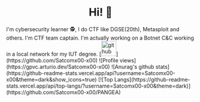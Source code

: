 <h1 align='center'> Hi! 👻</h1>
I'm cybersecurity learner 🕵, I do CTF like DGSE(20th), Metasploit and others.
I'm CTF team captain.
I'm actually working on a Botnet C&C working in a local network for my IUT degree.
[<img src='https://cdn.jsdelivr.net/npm/simple-icons@3.0.1/icons/github.svg' alt='github' height='40'>](https://github.com/Satcomx00-x00)  
![Profile views](https://gpvc.arturio.dev/Satcomx00-x00)  
![Anurag's github stats](https://github-readme-stats.vercel.app/api?username=Satcomx00-x00&theme=dark&show_icons=true)
[![Top Langs](https://github-readme-stats.vercel.app/api/top-langs/?username=Satcomx00-x00&theme=dark)](https://github.com/Satcomx00-x00/PANGEA)
